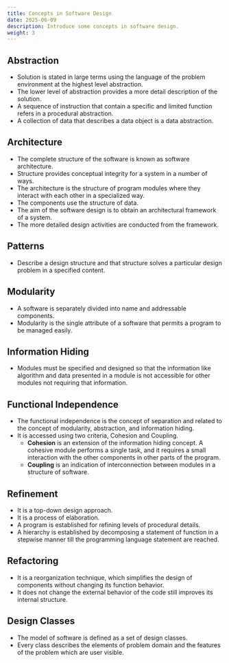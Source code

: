 ```yaml
---
title: Concepts in Software Design
date: 2025-06-09
description: Introduce some concepts in software design.
weight: 3
---
```


## Abstraction

- Solution is stated in large terms using the language of the problem environment at the highest level abstraction.
- The lower level of abstraction provides a more detail description of the solution.
- A sequence of instruction that contain a specific and limited function refers in a procedural abstraction.
- A collection of data that describes a data object is a data abstraction.

## Architecture

- The complete structure of the software is known as software architecture.
- Structure provides conceptual integrity for a system in a number of ways.
- The architecture is the structure of program modules where they interact with each other in a specialized way.
- The components use the structure of data.
- The aim of the software design is to obtain an architectural framework of a system.
- The more detailed design activities are conducted from the framework.

## Patterns

- Describe a design structure and that structure solves a particular design problem in a specified content.

## Modularity

- A software is separately divided into name and addressable components.
- Modularity is the single attribute of a software that permits a program to be managed easily.

## Information Hiding

- Modules must be specified and designed so that the information like algorithm and data presented in a module is not accessible for other modules not requiring that information.

## Functional Independence

- The functional independence is the concept of separation and related to the concept of modularity, abstraction, and information hiding.
- It is accessed using two criteria, Cohesion and Coupling.
  - **Cohesion** is an extension of the information hiding concept. A cohesive module performs a single task, and it requires a small interaction with the other components in other parts of the program.
  - **Coupling** is an indication of interconnection between modules in a structure of software.

## Refinement

- It is a top-down design approach.
- It is a process of elaboration.
- A program is established for refining levels of procedural details.
- A hierarchy is established by decomposing a statement of function in a stepwise manner till the programming language statement are reached.

## Refactoring

- It is a reorganization technique, which simplifies the design of components without changing its function behavior.
- It does not change the external behavior of the code still improves its internal structure.

## Design Classes

- The model of software is defined as a set of design classes.
- Every class describes the elements of problem domain and the features of the problem which are user visible.
